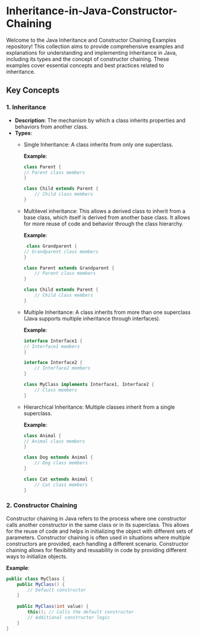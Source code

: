 # Inheritance-in-Java-Constructor-Chaining
Welcome to the Java Inheritance and Constructor Chaining Examples repository! 
This collection aims to provide comprehensive examples and explanations for understanding and implementing inheritance in Java, including its types and the concept of constructor chaining.
These examples cover essential concepts and best practices related to inheritance.

## Key Concepts

### 1. Inheritance
- **Description**: The mechanism by which a class inherits properties and behaviors from another class.
- **Types**:
  - Single Inheritance: A class inherits from only one superclass.
    
    **Example**:
    ```java
    class Parent {
    // Parent class members
    }

    class Child extends Parent {
        // Child class members
    }

  
  - Multilevel inheritance: This allows a derived class to inherit from a base class, which itself is derived from another base class.
    It allows for more reuse of code and behavior through the class hierarchy.
    
     **Example**:
    ```java
     class Grandparent {
    // Grandparent class members
    }

    class Parent extends Grandparent {
        // Parent class members
    }
    
    class Child extends Parent {
        // Child class members
    }

    
  - Multiple Inheritance: A class inherits from more than one superclass (Java supports multiple inheritance through interfaces).
 
    **Example**:
    ```java
    interface Interface1 {
    // Interface1 members
    }
    
    interface Interface2 {
        // Interface2 members
    }
    
    class MyClass implements Interface1, Interface2 {
        // Class members
    }

    
  - Hierarchical Inheritance: Multiple classes inherit from a single superclass.
 
    **Example**:
    ```java
    class Animal {
    // Animal class members
    }

    class Dog extends Animal {
        // Dog class members
    }
    
    class Cat extends Animal {
        // Cat class members
    }


### 2. Constructor Chaining
Constructor chaining in Java refers to the process where one constructor calls another constructor in the same class or in its superclass. This allows for the reuse of code and helps in initializing the object with different sets of parameters. Constructor chaining is often used in situations where multiple constructors are provided, each handling a different scenario.
Constructor chaining allows for flexibility and reusability in code by providing different ways to initialize objects.

**Example**:
  ```java
  public class MyClass {
      public MyClass() {
          // Default constructor
      }
      
      public MyClass(int value) {
          this(); // Calls the default constructor
          // Additional constructor logic
      }
  }
